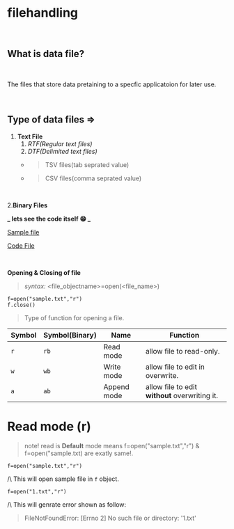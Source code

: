 # filehandling
<br>

## What is data file?
<br>
<p>The files that store data pretaining to a specfic applicatoion for later use.</p>
<br>

## Type of data files =>

1. **Text File**
   1. _RTF(Regular text files)_
   1. _DTF(Delimited text files)_
    * > TSV files(tab seprated value)<br>
    * > CSV files(comma seprated value)
<br>

2.**Binary Files**

**_ lets see the code itself :grin: _**
<br>

[Sample file](https://github.com/Srijan-bot/filehandling/blob/main/sample.txt)
<br>

[Code File](https://github.com/Srijan-bot/filehandling/blob/main/one.py)
<br>
<!-- 1. Item 2 -->


<br>

 **Opening & Closing of file**

 > *syntax:* <file_objectname>=open(<file_name>)

```
f=open("sample.txt","r")
f.close()
```
> Type of function for opening a file.

Symbol | Symbol(Binary) | Name | Function
------------ | ------------ | ------------- | -------------
`r` | `rb` | Read mode | allow file to read-only.
`w` | `wb` | Write mode | allow file to edit in overwrite.
`a` | `ab` | Append mode | allow file to edit **without** overwriting it.

# Read mode (r)

> note! read is **Default** mode means f=open("sample.txt","r") & f=open("sample.txt) are exatly same!.

```
f=open("sample.txt","r")
```
/\ This will open sample file in `f` object.

```
f=open("1.txt","r")
```
/\ This will genrate error shown as follow:
> FileNotFoundError: [Errno 2] No such file or directory: '1.txt'

